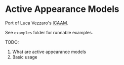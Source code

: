 # Active Appearance Models

Port of Luca Vezzaro's [ICAAM](http://www.mathworks.com/matlabcentral/fileexchange/32704-icaam-inverse-compositional-active-appearance-models).

See `examples` folder for runnable examples.

TODO:

 1. What are active appearance models
 2. Basic usage
